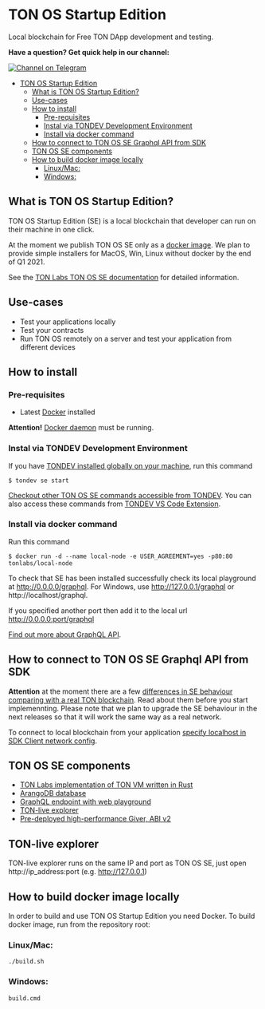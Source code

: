 # TON OS Startup Edition
Local blockchain for Free TON DApp development and testing.  

**Have a question? Get quick help in our channel:**

[![Channel on Telegram](https://img.shields.io/badge/chat-on%20telegram-9cf.svg)](https://t.me/ton_sdk) 

- [TON OS Startup Edition](#ton-os-startup-edition)
  - [What is TON OS Startup Edition?](#what-is-ton-os-startup-edition)
  - [Use-cases](#use-cases)
  - [How to install](#how-to-install)
    - [Pre-requisites](#pre-requisites)
    - [Instal via TONDEV Development Environment](#instal-via-tondev-development-environment)
    - [Install via docker command](#install-via-docker-command)
  - [How to connect to TON OS SE Graphql API from SDK](#how-to-connect-to-ton-os-se-graphql-api-from-sdk)
  - [TON OS SE components](#ton-os-se-components)
  - [How to build docker image locally](#how-to-build-docker-image-locally)
    - [Linux/Mac:](#linuxmac)
    - [Windows:](#windows)

## What is TON OS Startup Edition?

TON OS Startup Edition (SE) is a local blockchain that developer can run on their machine in one click.  

At the moment we publish TON OS SE only as a [docker image](https://hub.docker.com/r/tonlabs/local-node). 
We plan to provide simple installers for MacOS, Win, Linux without docker by the end of Q1 2021.

See the [TON Labs TON OS SE documentation](https://docs.ton.dev/86757ecb2/p/19d886-ton-os-se) for detailed information.


## Use-cases
- Test your applications locally
- Test your contracts
- Run TON OS remotely on a server and test your application from different devices

## How to install
### Pre-requisites
- Latest [Docker](https://www.docker.com/get-started) installed

**Attention!** [Docker daemon](https://www.docker.com/get-started) must be running. 

### Instal via TONDEV Development Environment
If you have [TONDEV installed globally on your machine](https://github.com/tonlabs/tondev), run this command

```commandline
$ tondev se start
```
[Checkout other TON OS SE commands accessible from TONDEV](https://docs.ton.dev/86757ecb2/p/54722f-tonos-se). 
You can also access these commands from [TONDEV VS Code Extension](https://github.com/tonlabs/tondev-vscode).

### Install via docker command

Run this command 

```commandline
$ docker run -d --name local-node -e USER_AGREEMENT=yes -p80:80 tonlabs/local-node
```

To check that SE has been installed successfully check its local playground at http://0.0.0.0/graphql. 
For Windows, use http://127.0.0.1/graphql or http://localhost/graphql. 

If you specified another port then add it to the local url http://0.0.0.0:port/graphql

[Find out more about GraphQL API](https://docs.ton.dev/86757ecb2/p/793337-graphql-api). 


## How to connect to TON OS SE Graphql API from SDK

**Attention** at the moment there are a few [differences in SE behaviour comparing with a real TON blockchain](https://docs.ton.dev/86757ecb2/p/683279-difference-in-behaviour). Read about them before you start implemennting. Please note that we plan to upgrade the SE behaviour in the next releases so that it will work the same way as a real network.  

To connect to local blockchain from your application [specify localhost in SDK Client network config](https://docs.ton.dev/86757ecb2/p/5328db-tonclient).

## TON OS SE components

* [TON Labs implementation of TON VM written in Rust](https://github.com/tonlabs/ton-labs-vm)
* [ArangoDB database](https://www.arangodb.com/)
* [GraphQL endpoint with web playground](https://docs.ton.dev/86757ecb2/p/793337-graphql-api)
* [TON-live explorer](https://ton.live)
* [Pre-deployed high-performance Giver, ABI v2](contracts)

## TON-live explorer

TON-live explorer runs on the same IP and port as TON OS SE, just open http://ip_address:port (e.g. http://127.0.0.1)


## How to build docker image locally

In order to build and use TON OS Startup Edition you need Docker.
To build docker image, run from the repository root:

### Linux/Mac:
```commandline
./build.sh
```

### Windows:
```commandline
build.cmd
```
